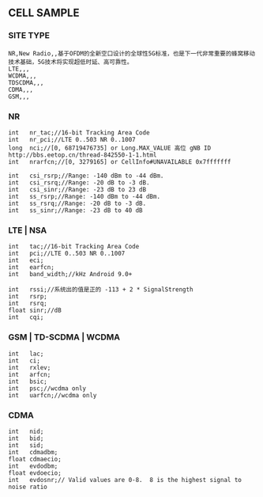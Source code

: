 ## CELL SAMPLE

### SITE TYPE

    NR,New Radio,,基于OFDM的全新空口设计的全球性5G标准，也是下一代非常重要的蜂窝移动技术基础，5G技术将实现超低时延、高可靠性。
    LTE,,,
    WCDMA,,,
    TDSCDMA,,,
    CDMA,,,
    GSM,,,

### NR

    int   nr_tac;//16-bit Tracking Area Code
    int   nr_pci;//LTE 0..503 NR 0..1007
    long  nci;//[0, 68719476735] or Long.MAX_VALUE 高位 gNB ID http://bbs.eetop.cn/thread-842550-1-1.html
    int   nrarfcn;//[0, 3279165] or CellInfo#UNAVAILABLE 0x7fffffff

    int   csi_rsrp;//Range: -140 dBm to -44 dBm.
    int   csi_rsrq;//Range: -20 dB to -3 dB.
    int   csi_sinr;//Range: -23 dB to 23 dB
    int   ss_rsrp;//Range: -140 dBm to -44 dBm.
    int   ss_rsrq;//Range: -20 dB to -3 dB.
    int   ss_sinr;//Range: -23 dB to 40 dB

### LTE | NSA

    int   tac;//16-bit Tracking Area Code
    int   pci;//LTE 0..503 NR 0..1007
    int   eci;
    int   earfcn;
    int   band_width;//kHz Android 9.0+

    int   rssi;//系统出的值是正的 -113 + 2 * SignalStrength
    int   rsrp;
    int   rsrq;
    float sinr;//dB
    int   cqi;

### GSM | TD-SCDMA | WCDMA

    int   lac;
    int   ci;
    int   rxlev;
    int   arfcn;
    int   bsic;
    int   psc;//wcdma only
    int   uarfcn;//wcdma only

### CDMA

    int   nid;
    int   bid;
    int   sid;
    int   cdmadbm;
    float cdmaecio;
    int   evdodbm;
    float evdoecio;
    int   evdosnr;// Valid values are 0-8.  8 is the highest signal to noise ratio